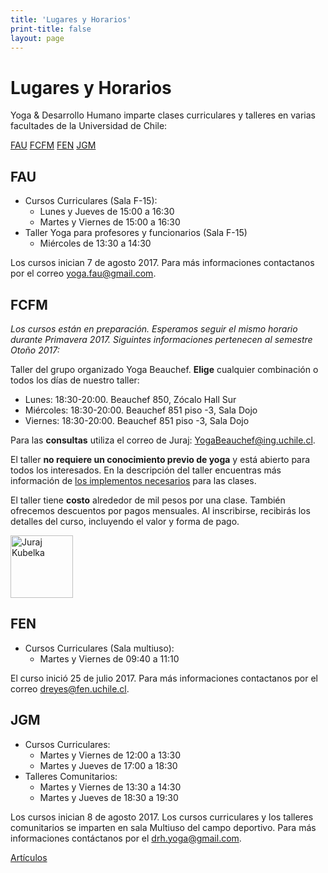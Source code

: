 ```yaml
---
title: 'Lugares y Horarios'
print-title: false
layout: page
---
```

# Lugares y Horarios

Yoga & Desarrollo Humano imparte clases curriculares y talleres en varias facultades de la Universidad de Chile:

<a name="fau-jump"></a>
<p class="text-center">
<a class="btn btn-default" href="#fau-jump" role="button">FAU</a>
<a class="btn btn-default" href="#fcfm-jump" role="button">FCFM</a>
<a class="btn btn-default" href="#fen-jump" role="button">FEN</a>
<a class="btn btn-default" href="#jgm-jump" role="button">JGM</a>
</p>


## FAU

- Cursos Curriculares (Sala F-15):
   - Lunes y Jueves de 15:00 a 16:30
   - Martes y Viernes de 15:00 a 16:30
- Taller Yoga para profesores y funcionarios (Sala F-15)
   - Miércoles de 13:30 a 14:30


Los cursos inician 7 de agosto 2017. <a name="fcfm-jump"></a>
 Para más informaciones contactanos por el correo [yoga.fau@gmail.com](mailto:yoga.fau@gmail.com?subject=Pregunta%20desde%20web%20Yoga%20Beauchef).

## FCFM

*Los cursos están en preparación. Esperamos seguir el mismo horario
 durante Primavera 2017. Siguintes informaciones pertenecen al
 semestre Otoño 2017:*

Taller del grupo organizado Yoga Beauchef. **Elige** cualquier combinación o todos los días de nuestro taller:

 - Lunes: 18:30-20:00. Beauchef 850, Zócalo Hall Sur
 - Miércoles: 18:30-20:00. Beauchef 851 piso -3, Sala Dojo
 - Viernes: 18:30-20:00. Beauchef 851 piso -3, Sala Dojo

Para las **consultas** utiliza el correo de Juraj:
[YogaBeauchef@ing.uchile.cl](mailto:YogaBeauchef@ing.uchile.cl?subject=Pregunta%20desde%20web%20Yoga%20Beauchef).

<!-- Para **inscribirte**, hoy y durante todo el semestre, completa -->
<!-- [el siguiente formulario](http://eepurl.com/cD1YXj). -->

El taller **no requiere un conocimiento previo de yoga** y está
abierto para todos los interesados. En la descripción del taller encuentras más información de [los implementos necesarios](taller#implementos) para las clases.

<a name="fen-jump"></a>
 El taller tiene **costo** alrededor de mil pesos por una clase. También ofrecemos descuentos por pagos mensuales. Al inscribirse, recibirás los detalles del curso, incluyendo el valor y forma de pago.

<p class="text-center">
<img src="{{ site.url }}/assets/img/person/juraj.jpg" class="img-responsive img-thumbnail" alt="Juraj Kubelka" width="100" height="100" />
</p>


## FEN

- Cursos Curriculares (Sala multiuso):
   - Martes y Viernes de 09:40 a 11:10

El curso inició 25 de julio 2017.
<a name="jgm-jump"></a>
 Para más informaciones contactanos por el correo [dreyes@fen.uchile.cl](mailto:dreyes@fen.uchile.cl?subject=Pregunta%20desde%20web%20Yoga%20Beauchef).

## JGM

- Cursos Curriculares:
  - Martes y Viernes de 12:00 a 13:30
  - Martes y Jueves de 17:00 a 18:30
- Talleres Comunitarios:
   - Martes y Viernes de 13:30 a 14:30 
   - Martes y Jueves de 18:30 a 19:30

Los cursos inician 8 de agosto 2017. Los cursos curriculares y los talleres comunitarios se imparten en
sala Multiuso del campo deportivo. Para más informaciones contáctanos
por el [drh.yoga@gmail.com](mailto:drh.yoga@gmail.com?subject=Pregunta%20desde%20web%20Yoga%20Beauchef).

<p class="text-center">
<a class="btn btn-primary btn-lg" href="articulos.html" role="button">Artículos</a>
</p>
